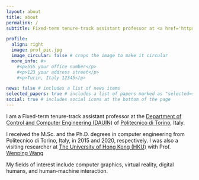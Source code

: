 ```yaml
---
layout: about
title: about
permalink: /
subtitle: Fixed-term tenure-track assistant professor at <a href='https://www.polito.it/en'>Politecnico di Torino</a>

profile:
  align: right
  image: prof_pic.jpg
  image_circular: false # crops the image to make it circular
  more_info: #>
    #<p>555 your office number</p>
    #<p>123 your address street</p>
    #<p>Turin, Italy 12345</p>

news: false # includes a list of news items
selected_papers: true # includes a list of papers marked as "selected={true}"
social: true # includes social icons at the bottom of the page
---
```


I am a Fixed-term tenure-track assistant professor at the <a href = 'https://www.dauin.polito.it/en/'> Department of Control and Computer Engineering (DAUIN)</a> of <a href='https://www.polito.it/en'>Politecnico di Torino</a>, Italy. 

I received the M.Sc. and the Ph.D. degrees in computer engineering from Politecnico di Torino, Italy, in 2015 and 2020, respectively. I was also a visiting researcher at 
<a href='https://www.hku.hk/'>The University of Hong Kong (HKU)</a> with Prof. <a href='https://scholar.google.com/citations?user=28shvv0AAAAJ'>Wenping Wang</a>

My fields of interest include computer graphics, virtual reality, digital humans, and human-machine interaction.